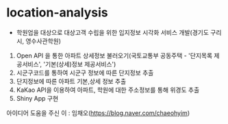 # location-analysis
- 학원업을 대상으로 대상고객 수립을 위한 입지정보 시각화 서비스 개발(경기도 구리시, 영수사관학원)

1. Open API 을 통한 아파트 상세정보 불러오기(국토교통부 공동주택 - '단지목록 제공서비스', '기본(상세)정보 제공서비스')
  1. 시군구코드를 통하여 시군구 정보에 따른 단지정보 추출
  2. 단지정보에 따른 아파트 기본,상세 정보 추출
1. KaKao API을 이용하여 아파트, 학원에 대한 주소정보를 통해 위경도 추출
1. Shiny App 구현 

아이디어 도움을 주신 이 : 임채오(https://blog.naver.com/chaeohyim)
